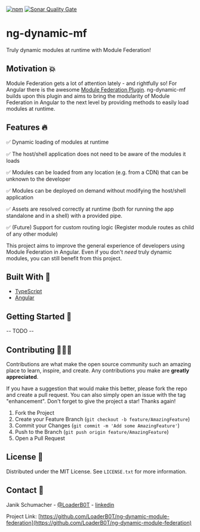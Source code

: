 [![npm](https://img.shields.io/npm/v/ng-dynamic-mf?color=%2300d26a&style=for-the-badge)](https://www.npmjs.com/package/ng-dynamic-mf)
[![Sonar Quality Gate](https://img.shields.io/sonar/quality_gate/LoaderB0T_ng-dynamic-mf?server=https%3A%2F%2Fsonarcloud.io&style=for-the-badge)](https://sonarcloud.io/summary/new_code?id=LoaderB0T_ng-dynamic-mf)

# ng-dynamic-mf

Truly dynamic modules at runtime with Module Federation!

## Motivation 💥

Module Federation gets a lot of attention lately - and rightfully so!
For Angular there is the awesome [Module Federation Plugin](https://github.com/angular-architects/module-federation-plugin).
ng-dynamic-mf builds upon this plugin and aims to bring the modularity of Module Federation in Angular to the next level by providing methods to easily load modules at runtime.

## Features 🔥

✅ Dynamic loading of modules at runtime

✅ The host/shell application does not need to be aware of the modules it loads

✅ Modules can be loaded from any location (e.g. from a CDN) that can be unknown to the developer

✅ Modules can be deployed on demand without modifying the host/shell application

✅ Assets are resolved correctly at runtime (both for running the app standalone and in a shell) with a provided pipe.

✅ (Future) Support for custom routing logic (Register module routes as child of any other module)

This project aims to improve the general experience of developers using Module Federation in Angular. Even if you don't _need_ truly dynamic modules, you can still benefit from this project.

## Built With 🔧

- [TypeScript](https://www.typescriptlang.org/)
- [Angular](https://angular.io/)

## Getting Started 🚀

-- TODO --

## Contributing 🧑🏻‍💻

Contributions are what make the open source community such an amazing place to learn, inspire, and create. Any contributions you make are **greatly appreciated**.

If you have a suggestion that would make this better, please fork the repo and create a pull request. You can also simply open an issue with the tag "enhancement".
Don't forget to give the project a star! Thanks again!

1. Fork the Project
2. Create your Feature Branch (`git checkout -b feature/AmazingFeature`)
3. Commit your Changes (`git commit -m 'Add some AmazingFeature'`)
4. Push to the Branch (`git push origin feature/AmazingFeature`)
5. Open a Pull Request

## License 🔑

Distributed under the MIT License. See `LICENSE.txt` for more information.

## Contact 📧

Janik Schumacher - [@LoaderB0T](https://twitter.com/LoaderB0T) - [linkedin](https://www.linkedin.com/in/janikschumacher/)

Project Link: [https://github.com/LoaderB0T/ng-dynamic-module-federation](https://github.com/LoaderB0T/ng-dynamic-module-federation)

[module-federation-plugin-url]: https://github.com/angular-architects/module-federation-plugin
